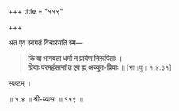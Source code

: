 +++
title = "११९"

+++

अत एव स्वगतं विचारयति स्म—


> **किं वा भागवता धर्मा न प्रायेण निरूपिताः ।**  
> **प्रियाः परमहंसानां त एव ह्य् अच्युत-प्रियाः ॥** [भा।पु। १.४.३१]

स्पष्टम् ।

॥ १.४ ॥ श्री-व्यासः ॥ ११९ ॥
